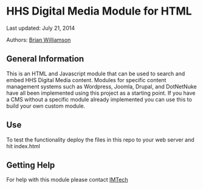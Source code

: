 HHS Digital Media Module for HTML
================

Last updated: July 21, 2014

Authors: [Brian Williamson](http://www.github.com/bhwilliamson)

## General Information
This is an HTML and Javascript module that can be used to search and embed HHS Digital Media content.  Modules for specific content management systems such as Wordpress, Joomla, Drupal, and DotNetNuke have all been implemented using this project as a starting point.  If you have a CMS without a specific module already implemented you can use this to build your own custom module.

## Use
To test the functionality deploy the files in this repo to your web server and hit index.html

## Getting Help
For help with this module please contact [IMTech](mailto:imtech@cdc.gov)